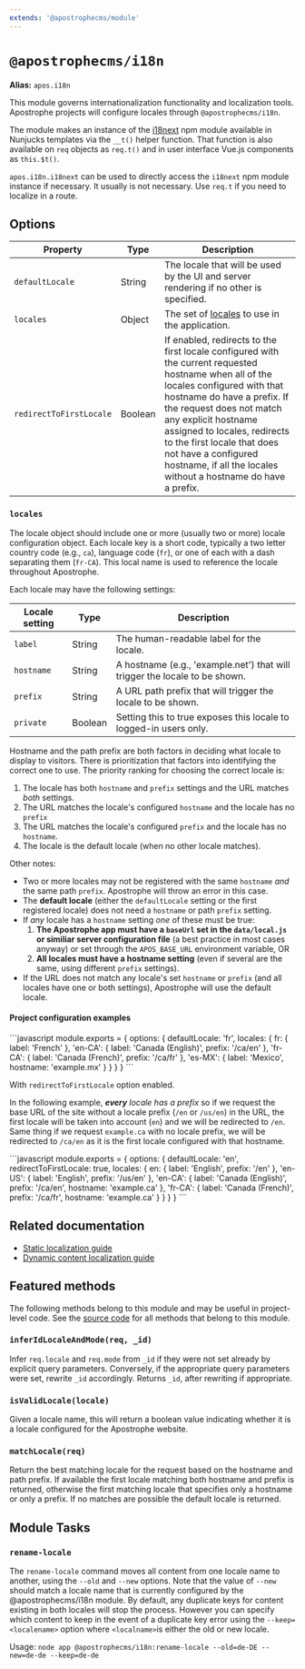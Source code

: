 ```yaml
---
extends: '@apostrophecms/module'
---
```


# `@apostrophecms/i18n`

**Alias:** `apos.i18n`

<AposRefExtends :module="$frontmatter.extends" />

This module governs internationalization functionality and localization tools. Apostrophe projects will configure locales through `@apostrophecms/i18n`.

The module makes an instance of the [i18next](https://npmjs.org/package/i18next) npm module available in Nunjucks templates via the `__t()` helper function. That function is also available on `req` objects as `req.t()` and in user interface Vue.js components as `this.$t()`.

`apos.i18n.i18next` can be used to directly access the `i18next` npm module instance if necessary. It usually is not necessary. Use `req.t` if you need to localize in a route.

## Options

|  Property | Type | Description |
|---|---|---|
|`defaultLocale` | String | The locale that will be used by the UI and server rendering if no other is specified. |
|`locales` | Object | The set of [locales](../glossary.md#locale) to use in the application. |
|`redirectToFirstLocale` | Boolean | If enabled, redirects to the first locale configured with the current requested hostname when all of the locales configured with that hostname do have a prefix. If the request does not match any explicit hostname assigned to locales, redirects to the first locale that does not have a configured hostname, if all the locales without a hostname do have a prefix. |

### `locales`

The locale object should include one or more (usually two or more) locale configuration object. Each locale key is a short code, typically a two letter country code (e.g., `ca`), language code (`fr`), or one of each with a dash separating them (`fr-CA`). This local name is used to reference the locale throughout Apostrophe.

Each locale may have the following settings:

|  Locale setting | Type | Description |
|-----|-----|-----|
| `label` | String | The human-readable label for the locale. |
| `hostname` | String | A hostname (e.g., 'example.net') that will trigger the locale to be shown. |
| `prefix` | String | A URL path prefix that will trigger the locale to be shown. |
| `private` | Boolean | Setting this to true exposes this locale to logged-in users only. |

Hostname and the path prefix are both factors in deciding what locale to display to visitors. There is prioritization that factors into identifying the correct one to use. The priority ranking for choosing the correct locale is:

1. The locale has both `hostname` and `prefix` settings and the URL matches *both* settings.
2. The URL matches the locale's configured `hostname` and the locale has no `prefix`
3. The URL matches the locale's configured `prefix` and the locale has no `hostname`.
4. The locale is the default locale (when no other locale matches).

Other notes:

- Two or more locales may not be registered with the same `hostname` *and* the same path `prefix`. Apostrophe will throw an error in this case.
- The **default locale** (either the `defaultLocale` setting or the first registered locale) does not need a `hostname` or path `prefix` setting.
- If *any* locale has a `hostname` setting *one* of these must be true:
  1. **The Apostrophe app must have a `baseUrl` set in the `data/local.js` or similiar server configuration file** (a best practice in most cases anyway) or set through the `APOS_BASE_URL` environment variable, OR
  2. **All locales must have a hostname setting** (even if several are the same, using different `prefix` settings).
- If the URL does not match any locale's set `hostname` or `prefix` (and all locales have one or both settings), Apostrophe will use the default locale.

#### Project configuration examples

<AposCodeBlock>
  ```javascript
  module.exports = {
    options: {
      defaultLocale: 'fr',
      locales: {
        fr: {
          label: 'French'
        },
        'en-CA': {
          label: 'Canada (English)',
          prefix: '/ca/en'
        },
        'fr-CA': {
          label: 'Canada (French)',
          prefix: '/ca/fr'
        },
        'es-MX': {
          label: 'Mexico',
          hostname: 'example.mx'
        }
      }
    }
  }
  ```
  <template v-slot:caption>
    /modules/@apostrophecms/i18n/index.js
  </template>
</AposCodeBlock>

With `redirectToFirstLocale` option enabled.

In the following example, _**every** locale has a prefix_ so if we request the base URL of the site without a locale prefix (`/en` or `/us/en`) in the URL, the first locale will be taken into account (`en`) and we will be redirected to `/en`.  
Same thing if we request `example.ca` with no locale prefix, we will be redirected to `/ca/en` as it is the first locale configured with that hostname.

<AposCodeBlock>
  ```javascript
  module.exports = {
    options: {
      defaultLocale: 'en',
      redirectToFirstLocale: true,
      locales: {
        en: {
          label: 'English',
          prefix: '/en'
        },
        'en-US': {
          label: 'English',
          prefix: '/us/en'
        },
        'en-CA': {
          label: 'Canada (English)',
          prefix: '/ca/en',
          hostname: 'example.ca'
        },
        'fr-CA': {
          label: 'Canada (French)',
          prefix: '/ca/fr',
          hostname: 'example.ca'
        }
      }
    }
  }
  ```
  <template v-slot:caption>
    /modules/@apostrophecms/i18n/index.js
  </template>
</AposCodeBlock>

## Related documentation

- [Static localization guide](/guide/localization/static.md)
- [Dynamic content localization guide](/guide/localization/dynamic.md)

## Featured methods

The following methods belong to this module and may be useful in project-level code. See the [source code](https://github.com/apostrophecms/apostrophe/blob/main/modules/%40apostrophecms/i18n/index.js) for all methods that belong to this module.
<!-- Some are used within the module and would just create noise here. -->

### `inferIdLocaleAndMode(req, _id)`

Infer `req.locale` and `req.mode` from `_id` if they were not set already by explicit query parameters. Conversely, if the appropriate query parameters were set, rewrite `_id` accordingly. Returns `_id`, after rewriting if appropriate.

### `isValidLocale(locale)`

Given a locale name, this will return a boolean value indicating whether it is a locale configured for the Apostrophe website.

### `matchLocale(req)`

Return the best matching locale for the request based on the hostname and path prefix. If available the first locale matching both hostname and prefix is returned, otherwise the first matching locale that specifies only a hostname or only a prefix. If no matches are possible the default locale is returned.

## Module Tasks

### `rename-locale`

The `rename-locale` command moves all content from one locale name to another, using the `--old` and `--new` options. Note that the value of `--new` should match a locale name that is currently configured by the @apostrophecms/i18n module. By default, any duplicate keys for content existing in both locales will stop the process. However you can specify which content to keep in the event of a duplicate key error using the `--keep=<localename>` option where `<localname>`is either the old or new locale.

Usage: `node app @apostrophecms/i18n:rename-locale --old=de-DE --new=de-de --keep=de-de`